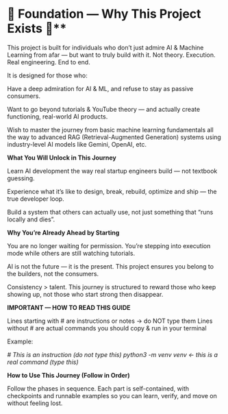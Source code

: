 # 🚀 Foundation — Why This Project Exists 🚀**

This project is built for individuals who don’t just admire AI & Machine Learning from afar — but want to truly build with it.
Not theory. Execution. Real engineering. End to end.

It is designed for those who:

Have a deep admiration for AI & ML, and refuse to stay as passive consumers.

Want to go beyond tutorials & YouTube theory — and actually create functioning, real-world AI products.

Wish to master the journey from basic machine learning fundamentals all the way to advanced RAG (Retrieval-Augmented Generation) systems using industry-level AI models like Gemini, OpenAI, etc.


**What You Will Unlock in This Journey**

Learn AI development the way real startup engineers build — not textbook guessing.

Experience what it’s like to design, break, rebuild, optimize and ship — the true developer loop.

Build a system that others can actually use, not just something that “runs locally and dies”.


**Why You’re Already Ahead by Starting**

You are no longer waiting for permission. You’re stepping into execution mode while others are still watching tutorials.

AI is not the future — it is the present. This project ensures you belong to the builders, not the consumers.

Consistency > talent. This journey is structured to reward those who keep showing up, not those who start strong then disappear.

**IMPORTANT — HOW TO READ THIS GUIDE**

Lines starting with # are instructions or notes → do NOT type them
Lines without # are actual commands you should copy & run in your terminal

Example:

*# This is an instruction (do not type this)*
*python3 -m venv venv   ← this is a real command (type this)*


**How to Use This Journey (Follow in Order)**

Follow the phases in sequence. Each part is self-contained, with checkpoints and runnable examples so you can learn, verify, and move on without feeling lost.



